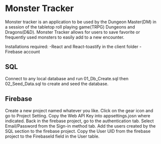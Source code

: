 # Monster Tracker

Monster tracker is an application to be used by the Dungeon Master(DM) in a session of the tabletop roll playing game(TRPG) Dungeons and Dragons(D&D). Monster Tracker allows for users to save favorite or frequently used monsters to easily add to a new encounter.

Installations required:
  -React and React-toastify in the client folder
  -Firebase account
 
## SQL
Connect to any local database and run 01_Db_Create.sql then 02_Seed_Data.sql to create and seed the database.

## Firebase
Create a new project named whatever you like. Click on the gear icon and go to Project Setting. Copy the Web API Key into appsettings.josn where indicated. Back in the firebase project, go to the authentication tab. Select Email/Password from the Sign-in method tab. Add the users created by the SQL section to the firebase project. Copy the User UID from the firebase project to the FirebaseId field in the User table.
